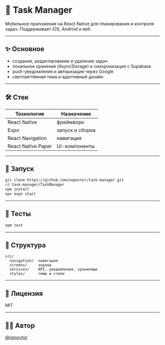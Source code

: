 # 📱 Task Manager

Мобильное приложение на React Native для планирования и контроля задач. Поддерживает iOS, Android и веб.

---

## ✨ Основное

- создание, редактирование и удаление задач
- локальное хранение (AsyncStorage) и синхронизация с Supabase
- push-уведомления и авторизация через Google
- светлая/тёмная тема и адаптивный дизайн

---

## 🛠️ Стек

| Технология | Назначение |
|------------|------------|
| React Native | фреймворк |
| Expo | запуск и сборка |
| React Navigation | навигация |
| React Native Paper | UI-компоненты |

---

## 🚀 Запуск

```bash
git clone https://github.com/nepovtor/task-manager.git
cd task-manager/TaskManager
npm install
npx expo start
```

---

## 🧪 Тесты

```bash
npm test
```

---

## 📁 Структура

```
src/
  navigation/  навигация
  screens/     экраны
  services/    API, уведомления, хранилище
  styles/      темы и стили
```

---

## 📄 Лицензия

MIT

---

## 👨‍💻 Автор

[@nepovtor](https://github.com/nepovtor)

